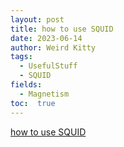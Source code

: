 ```yaml
---
layout: post
title: how to use SQUID
date: 2023-06-14
author: Weird Kitty
tags: 
  - UsefulStuff 
  - SQUID
fields: 
  - Magnetism
toc:  true
---
```



[how to use SQUID](_post_file/squid.pdf)
